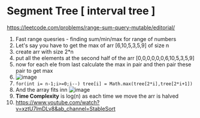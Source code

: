 
# Segment Tree [ interval tree ]

https://leetcode.com/problems/range-sum-query-mutable/editorial/

1. Fast range quesries - finding sum/min/max for range of numbers 
2. Let's say you have to get the max of arr [6,10,5,3,5,9] of size n
3. create arr with size 2*n
4. put all the elements at the second half of the arr [0,0,0,0,0,0,6,10,5,3,5,9]
5. now for each ele from last calculate the max in pair and then pair these pair to get max 
6. ![image](https://github.com/sharayu134/Notes/assets/43854821/139a1a00-d131-4650-9cbd-97863edef502)
7. ``` for(int i= n-1;i>=0;i--) tree[i] = Math.max(tree[2*i],tree[2*i+1]) ```
8. And the array fits inn ![image](https://github.com/sharayu134/Notes/assets/43854821/ca474d7f-9838-488e-be1e-0a0fb9854c98)
8. **Time Complexity** is log(n) as each time we move the arr is halved
9. https://www.youtube.com/watch?v=xztU7lmDLv8&ab_channel=StableSort
